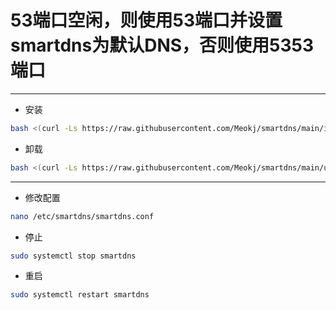 # 53端口空闲，则使用53端口并设置smartdns为默认DNS，否则使用5353端口

---
* 安装
```bash
bash <(curl -Ls https://raw.githubusercontent.com/Meokj/smartdns/main/install_smartdns.sh)
```

* 卸载
```bash
bash <(curl -Ls https://raw.githubusercontent.com/Meokj/smartdns/main/uninstall_smartdns.sh)
```

---

* 修改配置
```bash
nano /etc/smartdns/smartdns.conf
```
* 停止
```bash
sudo systemctl stop smartdns
```
* 重启
```bash
sudo systemctl restart smartdns
```
